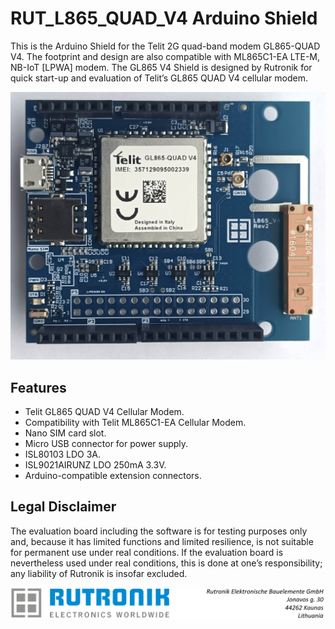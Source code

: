 # RUT_L865_QUAD_V4 Arduino Shield

This is the Arduino Shield for the Telit 2G quad-band modem GL865-QUAD V4. The footprint and design are also compatible with ML865C1-EA LTE-M, NB-IoT [LPWA] modem.
The GL865 V4 Shield is designed by Rutronik for quick start-up and evaluation of Telit’s GL865 QUAD V4 cellular modem. 

<img src="images/GL865_QUAD.jpg" style="zoom:80%;" />



## Features

-  Telit GL865 QUAD V4 Cellular Modem.
-   Compatibility with Telit ML865C1-EA Cellular Modem.
-   Nano SIM card slot.
-   Micro USB connector for power supply.
-   ISL80103 LDO 3A.
-   ISL9021AIRUNZ LDO 250mA 3.3V.
-   Arduino-compatible extension connectors.

## Legal Disclaimer

The evaluation board including the software is for testing purposes only and, because it has limited functions and limited resilience, is not suitable for permanent use under real conditions. If the evaluation board is nevertheless used under real conditions, this is done at one’s responsibility; any liability of Rutronik is insofar excluded. 

<img src="images/rutronik_origin_kaunas.png" style="zoom:50%;" />



